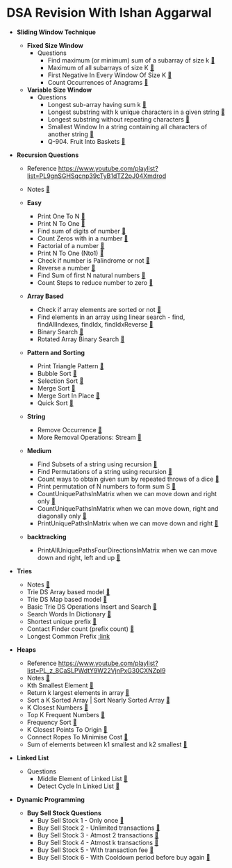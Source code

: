 # DSA Revision With Ishan Aggarwal

* **Sliding Window Technique**
    * **Fixed Size Window**
        - Questions
            * Find maximum (or minimum) sum of a subarray of size
              k [:link:](/src/main/java/sliding_window/fixed/MaximumSumOfAllSubarrayOfSizeK.java)
            * Maximum of all subarrays of size
              K [:link:](/src/main/java/sliding_window/fixed/MaximumElementOfEachSubarrayOfSizeK.java)
            * First Negative In Every Window Of Size
              K [:link:](/src/main/java/sliding_window/fixed/FirstNegativeOfEachSubarrayOfSizeK.java)
            * Count Occurrences of Anagrams [:link:](/src/main/java/sliding_window/fixed/CountAnagrams.java)
    * **Variable Size Window**
        - Questions
            * Longest sub-array having sum
              k [:link:](/src/main/java/sliding_window/variable/LongestSubarrayWithGivenSumK.java)
            * Longest substring with k unique characters in a given
              string [:link:](/src/main/java/sliding_window/variable/LongestSubstringWithKUniqueChars.java)
            * Longest substring without repeating
              characters [:link:](/src/main/java/sliding_window/variable/LongestSubstringWithAllUniqueChars.java)
            * Smallest Window In a string containing all characters of another
              string [:link:](/src/main/java/sliding_window/variable/SmallestSubstringContainingAllCharsFromPattern.java)
            * Q-904. Fruit Into Baskets [:link:](/src/main/java/sliding_window/variable/MaxFruitsIntoTwoBaskets.java)

* **Recursion Questions**
    - Reference https://www.youtube.com/playlist?list=PL9gnSGHSqcnp39cTyB1dTZ2pJ04Xmdrod
    - Notes [:link:](/src/main/java/recursion/Backtracking.one)
    - **Easy**
        * Print One To N [:link:](/src/main/java/recursion/easy/PrintOneToN.java)
        * Print N To One [:link:](/src/main/java/recursion/easy/PrintNToOne.java)
        * Find sum of digits of number [:link:](/src/main/java/recursion/easy/DigitSum.java)
        * Count Zeros with in a number [:link:](/src/main/java/recursion/easy/CountZeros.java)
        * Factorial of a number [:link:](/src/main/java/recursion/easy/Fact.java)
        * Print N To One (Nto1) [:link:](/src/main/java/recursion/easy/Nto1.java)
        * Check if number is Palindrome or not [:link:](/src/main/java/recursion/easy/Palindrome.java)
        * Reverse a number [:link:](/src/main/java/recursion/easy/Reverse.java)
        * Find Sum of first N natural numbers [:link:](/src/main/java/recursion/easy/Sum.java)
        * Count Steps to reduce number to zero [:link:](/src/main/java/recursion/easy/Steps.java)
    - **Array Based**
        * Check if array elements are sorted or not [:link:](/src/main/java/recursion/array/Sorted.java)
        * Find elements in an array using linear search - find, findAllIndexes, findIdx,
          findIdxReverse [:link:](/src/main/java/recursion/array/Find.java)
        * Binary Search [:link:](/src/main/java/recursion/array/BS.java)
        * Rotated Array Binary Search [:link:](/src/main/java/recursion/array/RBS.java)
    - **Pattern and Sorting**
        * Print Triangle Pattern [:link:](/src/main/java/recursion/pattern/Triangle.java)
        * Bubble Sort [:link:](/src/main/java/recursion/sorting/BubbleSort.java)
        * Selection Sort [:link:](/src/main/java/recursion/sorting/SelectionSort.java)
        * Merge Sort [:link:](/src/main/java/recursion/sorting/MergeSort.java)
        * Merge Sort In Place [:link:](/src/main/java/recursion/sorting/MergeSortInPlace.java)
        * Quick Sort [:link:](/src/main/java/recursion/sorting/QuickSortInPlace.java)
    - **String**
        * Remove Occurrence [:link:](/src/main/java/recursion/string/RemoveOccurrence.java)
        * More Removal Operations: Stream [:link:](/src/main/java/recursion/string/Stream.java)

    - **Medium**
        * Find Subsets of a string using recursion [:link:](/src/main/java/recursion/medium/FindSubsets.java)
        * Find Permutations of a string using
          recursion [:link:](/src/main/java/recursion/medium/FindPermutations.java)
        * Count ways to obtain given sum by repeated throws of a
          dice [:link:](/src/main/java/recursion/medium/PrintWaysToFindDiceTargetSum.java)
        * Print permutation of N numbers to form sum
          S [:link:](/src/main/java/recursion/medium/PrintPermutationsOfNNumbersToFindGivenSum.java)
        * CountUniquePathsInMatrix when we can move down and right
          only [:link:](/src/main/java/recursion/medium/CountUniquePathsInMatrix.java)
        * CountUniquePathsInMatrix when we can move down, right and diagonally
          only [:link:](/src/main/java/recursion/medium/CountUniquePathsInMatrixWhenMoveDRD.java)
        * PrintUniquePathsInMatrix when we can move down and
          right [:link:](/src/main/java/recursion/medium/PrintUniquePathsInMatrix.java)

    - **backtracking**
        * PrintAllUniquePathsFourDirectionsInMatrix when we can move down and
          right, left and
          up [:link:](/src/main/java/recursion/backtracking/PrintAllUniquePathsFourDirectionsInMatrix.java)


* **Tries**
    * Notes [:link:](/src/main/java/tries/Tries.one)
    * Trie DS Array based model [:link:](/src/main/java/tries/TrieNodeArray.java)
    * Trie DS Map based model [:link:](/src/main/java/tries/TrieNodeMap.java)
    * Basic Trie DS Operations Insert and Search [:link:](/src/main/java/tries/TrieNodeSolution.java)
    * Search Words In Dictionary [:link:](/src/main/java/tries/SearchWordsInDictionary.java)
    * Shortest unique prefix [:link:](/src/main/java/tries/ShortestUniquePrefix.java)
    * Contact Finder count (prefix count) [:link:](/src/main/java/tries/ContactFinderCount.java)
    * Longest Common Prefix [:link](/src/main/java/tries/LongestCommonPrefix.java)

* **Heaps**
    * Reference https://www.youtube.com/playlist?list=PL_z_8CaSLPWdtY9W22VjnPxG30CXNZpI9
    * Notes [:link:](/src/main/java/heaps/Heap.one)
    * Kth Smallest Element [:link:](/src/main/java/heaps/KthSmallestElement.java)
    * Return k largest elements in array [:link:](/src/main/java/heaps/KLargestElementsInArray.java)
    * Sort a K Sorted Array | Sort Nearly Sorted Array [:link:](/src/main/java/heaps/SortKSortedArray.java)
    * K Closest Numbers [:link:](/src/main/java/heaps/KClosestNumbers.java)
    * Top K Frequent Numbers [:link:](/src/main/java/heaps/TopKFrequentNumbers.java)
    * Frequency Sort [:link:](/src/main/java/heaps/FrequencySort.java)
    * K Closest Points To Origin [:link:](/src/main/java/heaps/KClosestPointsToOrigin.java)
    * Connect Ropes To Minimise Cost [:link:](/src/main/java/heaps/ConnectRopesToMinimiseCost.java)
    * Sum of elements between k1 smallest and k2
      smallest [:link:](/src/main/java/heaps/SumElementsBetweenK1AndK2Smallest.java)

* **Linked List**
    - Questions
        * Middle Element of Linked List [:link:](/src/main/java/linked_list/MiddleElementOfLinkedList.java)
        * Detect Cycle In Linked List [:link:](/src/main/java/linked_list/DetectCycleInLinkedList.java)


* **Dynamic Programming**
    * **Buy Sell Stock Questions**
        * Buy Sell Stock 1 - Only once [:link:](/src/main/java/dynamic_programming/buy_sell_stock/BuySellStock1.java)
        * Buy Sell Stock 2 - Unlimited
          transactions [:link:](/src/main/java/dynamic_programming/buy_sell_stock/BuySellStock2.java)
        * Buy Sell Stock 3 - Atmost 2
          transactions [:link:](/src/main/java/dynamic_programming/buy_sell_stock/BuySellStock3.java)
        * Buy Sell Stock 4 - Atmost k
          transactions [:link:](/src/main/java/dynamic_programming/buy_sell_stock/BuySellStock4.java)
        * Buy Sell Stock 5 - With transaction
          fee [:link:](/src/main/java/dynamic_programming/buy_sell_stock/BuySellStock5.java)
        * Buy Sell Stock 6 - With Cooldown period before buy
          again [:link:](/src/main/java/dynamic_programming/buy_sell_stock/BuySellStock6.java)
